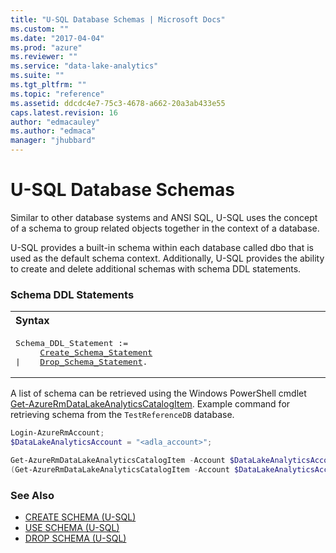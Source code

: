 ```yaml
---
title: "U-SQL Database Schemas | Microsoft Docs"
ms.custom: ""
ms.date: "2017-04-04"
ms.prod: "azure"
ms.reviewer: ""
ms.service: "data-lake-analytics"
ms.suite: ""
ms.tgt_pltfrm: ""
ms.topic: "reference"
ms.assetid: ddcdc4e7-75c3-4678-a662-20a3ab433e55
caps.latest.revision: 16
author: "edmacauley"
ms.author: "edmaca"
manager: "jhubbard"
---
```

# U-SQL Database Schemas
Similar to other database systems and ANSI SQL, U-SQL uses the concept of a schema to group related objects together in the context of a database.   
  
U-SQL provides a built-in schema within each database called dbo that is used as the default schema context. Additionally, U-SQL provides the ability to create and delete additional schemas with schema DDL statements.  
  
### Schema DDL Statements
<table><th align="left">Syntax</th><tr><td><pre>
Schema_DDL_Statement :=                                                                                  
     <a href="create-schema-u-sql.md">Create_Schema_Statement</a>
|    <a href="drop-schema-u-sql.md">Drop_Schema_Statement</a>.
</pre></td></tr></table>

A list of schema can be retrieved using the Windows PowerShell cmdlet [Get-AzureRmDataLakeAnalyticsCatalogItem](https://docs.microsoft.com/powershell/resourcemanager/azurerm.datalakeanalytics/v2.7.0/get-azurermdatalakeanalyticscatalogitem).  Example command for retrieving schema from the `TestReferenceDB` database.
```powershell
Login-AzureRmAccount;
$DataLakeAnalyticsAccount = "<adla_account>";

Get-AzureRmDataLakeAnalyticsCatalogItem -Account $DataLakeAnalyticsAccount -Path "TestReferenceDB" -ItemType "Schema";
(Get-AzureRmDataLakeAnalyticsCatalogItem -Account $DataLakeAnalyticsAccount -Path "TestReferenceDB" -ItemType "Schema").Name;
```
  
### See Also    
* [CREATE SCHEMA (U-SQL)](create-schema-u-sql.md)
* [USE SCHEMA (U-SQL)](use-schema-u-sql.md) 
* [DROP SCHEMA (U-SQL)](drop-schema-u-sql.md)
